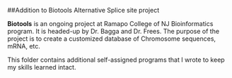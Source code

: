 ##Addition to Biotools Alternative Splice site project

**Biotools** is an ongoing project at Ramapo College of NJ Bioinformatics program. It is headed-up by Dr. Bagga and Dr. Frees.
The purpose of the project is to create a customized database of Chromosome sequences, mRNA, etc.

This folder contains additional self-assigned programs that I wrote to keep my skills learned intact.
